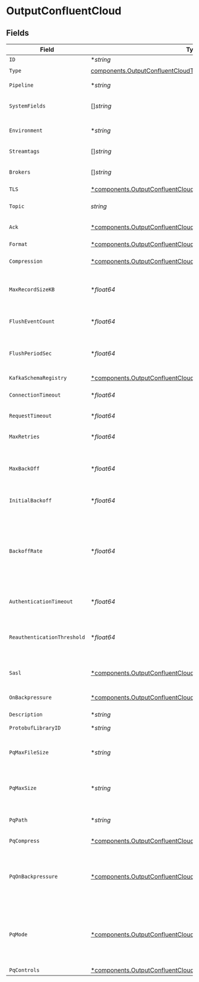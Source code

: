 # OutputConfluentCloud


## Fields

| Field                                                                                                                                                                                                                                                                                                                                                          | Type                                                                                                                                                                                                                                                                                                                                                           | Required                                                                                                                                                                                                                                                                                                                                                       | Description                                                                                                                                                                                                                                                                                                                                                    |
| -------------------------------------------------------------------------------------------------------------------------------------------------------------------------------------------------------------------------------------------------------------------------------------------------------------------------------------------------------------- | -------------------------------------------------------------------------------------------------------------------------------------------------------------------------------------------------------------------------------------------------------------------------------------------------------------------------------------------------------------- | -------------------------------------------------------------------------------------------------------------------------------------------------------------------------------------------------------------------------------------------------------------------------------------------------------------------------------------------------------------- | -------------------------------------------------------------------------------------------------------------------------------------------------------------------------------------------------------------------------------------------------------------------------------------------------------------------------------------------------------------- |
| `ID`                                                                                                                                                                                                                                                                                                                                                           | **string*                                                                                                                                                                                                                                                                                                                                                      | :heavy_minus_sign:                                                                                                                                                                                                                                                                                                                                             | Unique ID for this output                                                                                                                                                                                                                                                                                                                                      |
| `Type`                                                                                                                                                                                                                                                                                                                                                         | [components.OutputConfluentCloudType](../../models/components/outputconfluentcloudtype.md)                                                                                                                                                                                                                                                                     | :heavy_check_mark:                                                                                                                                                                                                                                                                                                                                             | N/A                                                                                                                                                                                                                                                                                                                                                            |
| `Pipeline`                                                                                                                                                                                                                                                                                                                                                     | **string*                                                                                                                                                                                                                                                                                                                                                      | :heavy_minus_sign:                                                                                                                                                                                                                                                                                                                                             | Pipeline to process data before sending out to this output                                                                                                                                                                                                                                                                                                     |
| `SystemFields`                                                                                                                                                                                                                                                                                                                                                 | []*string*                                                                                                                                                                                                                                                                                                                                                     | :heavy_minus_sign:                                                                                                                                                                                                                                                                                                                                             | Fields to automatically add to events, such as cribl_pipe. Supports wildcards.                                                                                                                                                                                                                                                                                 |
| `Environment`                                                                                                                                                                                                                                                                                                                                                  | **string*                                                                                                                                                                                                                                                                                                                                                      | :heavy_minus_sign:                                                                                                                                                                                                                                                                                                                                             | Optionally, enable this config only on a specified Git branch. If empty, will be enabled everywhere.                                                                                                                                                                                                                                                           |
| `Streamtags`                                                                                                                                                                                                                                                                                                                                                   | []*string*                                                                                                                                                                                                                                                                                                                                                     | :heavy_minus_sign:                                                                                                                                                                                                                                                                                                                                             | Tags for filtering and grouping in @{product}                                                                                                                                                                                                                                                                                                                  |
| `Brokers`                                                                                                                                                                                                                                                                                                                                                      | []*string*                                                                                                                                                                                                                                                                                                                                                     | :heavy_check_mark:                                                                                                                                                                                                                                                                                                                                             | List of Confluent Cloud bootstrap servers to use, such as yourAccount.confluent.cloud:9092.                                                                                                                                                                                                                                                                    |
| `TLS`                                                                                                                                                                                                                                                                                                                                                          | [*components.OutputConfluentCloudTLSSettingsClientSide](../../models/components/outputconfluentcloudtlssettingsclientside.md)                                                                                                                                                                                                                                  | :heavy_minus_sign:                                                                                                                                                                                                                                                                                                                                             | N/A                                                                                                                                                                                                                                                                                                                                                            |
| `Topic`                                                                                                                                                                                                                                                                                                                                                        | *string*                                                                                                                                                                                                                                                                                                                                                       | :heavy_check_mark:                                                                                                                                                                                                                                                                                                                                             | The topic to publish events to. Can be overridden using the __topicOut field.                                                                                                                                                                                                                                                                                  |
| `Ack`                                                                                                                                                                                                                                                                                                                                                          | [*components.OutputConfluentCloudAcknowledgments](../../models/components/outputconfluentcloudacknowledgments.md)                                                                                                                                                                                                                                              | :heavy_minus_sign:                                                                                                                                                                                                                                                                                                                                             | Control the number of required acknowledgments.                                                                                                                                                                                                                                                                                                                |
| `Format`                                                                                                                                                                                                                                                                                                                                                       | [*components.OutputConfluentCloudRecordDataFormat](../../models/components/outputconfluentcloudrecorddataformat.md)                                                                                                                                                                                                                                            | :heavy_minus_sign:                                                                                                                                                                                                                                                                                                                                             | Format to use to serialize events before writing to Kafka.                                                                                                                                                                                                                                                                                                     |
| `Compression`                                                                                                                                                                                                                                                                                                                                                  | [*components.OutputConfluentCloudCompression](../../models/components/outputconfluentcloudcompression.md)                                                                                                                                                                                                                                                      | :heavy_minus_sign:                                                                                                                                                                                                                                                                                                                                             | Codec to use to compress the data before sending to Kafka                                                                                                                                                                                                                                                                                                      |
| `MaxRecordSizeKB`                                                                                                                                                                                                                                                                                                                                              | **float64*                                                                                                                                                                                                                                                                                                                                                     | :heavy_minus_sign:                                                                                                                                                                                                                                                                                                                                             | Maximum size of each record batch before compression. The value must not exceed the Kafka brokers' message.max.bytes setting.                                                                                                                                                                                                                                  |
| `FlushEventCount`                                                                                                                                                                                                                                                                                                                                              | **float64*                                                                                                                                                                                                                                                                                                                                                     | :heavy_minus_sign:                                                                                                                                                                                                                                                                                                                                             | The maximum number of events you want the Destination to allow in a batch before forcing a flush                                                                                                                                                                                                                                                               |
| `FlushPeriodSec`                                                                                                                                                                                                                                                                                                                                               | **float64*                                                                                                                                                                                                                                                                                                                                                     | :heavy_minus_sign:                                                                                                                                                                                                                                                                                                                                             | The maximum amount of time you want the Destination to wait before forcing a flush. Shorter intervals tend to result in smaller batches being sent.                                                                                                                                                                                                            |
| `KafkaSchemaRegistry`                                                                                                                                                                                                                                                                                                                                          | [*components.OutputConfluentCloudKafkaSchemaRegistryAuthentication](../../models/components/outputconfluentcloudkafkaschemaregistryauthentication.md)                                                                                                                                                                                                          | :heavy_minus_sign:                                                                                                                                                                                                                                                                                                                                             | N/A                                                                                                                                                                                                                                                                                                                                                            |
| `ConnectionTimeout`                                                                                                                                                                                                                                                                                                                                            | **float64*                                                                                                                                                                                                                                                                                                                                                     | :heavy_minus_sign:                                                                                                                                                                                                                                                                                                                                             | Maximum time to wait for a connection to complete successfully                                                                                                                                                                                                                                                                                                 |
| `RequestTimeout`                                                                                                                                                                                                                                                                                                                                               | **float64*                                                                                                                                                                                                                                                                                                                                                     | :heavy_minus_sign:                                                                                                                                                                                                                                                                                                                                             | Maximum time to wait for Kafka to respond to a request                                                                                                                                                                                                                                                                                                         |
| `MaxRetries`                                                                                                                                                                                                                                                                                                                                                   | **float64*                                                                                                                                                                                                                                                                                                                                                     | :heavy_minus_sign:                                                                                                                                                                                                                                                                                                                                             | If messages are failing, you can set the maximum number of retries as high as 100 to prevent loss of data                                                                                                                                                                                                                                                      |
| `MaxBackOff`                                                                                                                                                                                                                                                                                                                                                   | **float64*                                                                                                                                                                                                                                                                                                                                                     | :heavy_minus_sign:                                                                                                                                                                                                                                                                                                                                             | The maximum wait time for a retry, in milliseconds. Default (and minimum) is 30,000 ms (30 seconds); maximum is 180,000 ms (180 seconds).                                                                                                                                                                                                                      |
| `InitialBackoff`                                                                                                                                                                                                                                                                                                                                               | **float64*                                                                                                                                                                                                                                                                                                                                                     | :heavy_minus_sign:                                                                                                                                                                                                                                                                                                                                             | Initial value used to calculate the retry, in milliseconds. Maximum is 600,000 ms (10 minutes).                                                                                                                                                                                                                                                                |
| `BackoffRate`                                                                                                                                                                                                                                                                                                                                                  | **float64*                                                                                                                                                                                                                                                                                                                                                     | :heavy_minus_sign:                                                                                                                                                                                                                                                                                                                                             | Set the backoff multiplier (2-20) to control the retry frequency for failed messages. For faster retries, use a lower multiplier. For slower retries with more delay between attempts, use a higher multiplier. The multiplier is used in an exponential backoff formula; see the Kafka [documentation](https://kafka.js.org/docs/retry-detailed) for details. |
| `AuthenticationTimeout`                                                                                                                                                                                                                                                                                                                                        | **float64*                                                                                                                                                                                                                                                                                                                                                     | :heavy_minus_sign:                                                                                                                                                                                                                                                                                                                                             | Maximum time to wait for Kafka to respond to an authentication request                                                                                                                                                                                                                                                                                         |
| `ReauthenticationThreshold`                                                                                                                                                                                                                                                                                                                                    | **float64*                                                                                                                                                                                                                                                                                                                                                     | :heavy_minus_sign:                                                                                                                                                                                                                                                                                                                                             | Specifies a time window during which @{product} can reauthenticate if needed. Creates the window measuring backward from the moment when credentials are set to expire.                                                                                                                                                                                        |
| `Sasl`                                                                                                                                                                                                                                                                                                                                                         | [*components.OutputConfluentCloudAuthentication](../../models/components/outputconfluentcloudauthentication.md)                                                                                                                                                                                                                                                | :heavy_minus_sign:                                                                                                                                                                                                                                                                                                                                             | Authentication parameters to use when connecting to brokers. Using TLS is highly recommended.                                                                                                                                                                                                                                                                  |
| `OnBackpressure`                                                                                                                                                                                                                                                                                                                                               | [*components.OutputConfluentCloudBackpressureBehavior](../../models/components/outputconfluentcloudbackpressurebehavior.md)                                                                                                                                                                                                                                    | :heavy_minus_sign:                                                                                                                                                                                                                                                                                                                                             | How to handle events when all receivers are exerting backpressure                                                                                                                                                                                                                                                                                              |
| `Description`                                                                                                                                                                                                                                                                                                                                                  | **string*                                                                                                                                                                                                                                                                                                                                                      | :heavy_minus_sign:                                                                                                                                                                                                                                                                                                                                             | N/A                                                                                                                                                                                                                                                                                                                                                            |
| `ProtobufLibraryID`                                                                                                                                                                                                                                                                                                                                            | **string*                                                                                                                                                                                                                                                                                                                                                      | :heavy_minus_sign:                                                                                                                                                                                                                                                                                                                                             | Select a set of Protobuf definitions for the events you want to send                                                                                                                                                                                                                                                                                           |
| `PqMaxFileSize`                                                                                                                                                                                                                                                                                                                                                | **string*                                                                                                                                                                                                                                                                                                                                                      | :heavy_minus_sign:                                                                                                                                                                                                                                                                                                                                             | The maximum size to store in each queue file before closing and optionally compressing (KB, MB, etc.)                                                                                                                                                                                                                                                          |
| `PqMaxSize`                                                                                                                                                                                                                                                                                                                                                    | **string*                                                                                                                                                                                                                                                                                                                                                      | :heavy_minus_sign:                                                                                                                                                                                                                                                                                                                                             | The maximum disk space that the queue can consume (as an average per Worker Process) before queueing stops. Enter a numeral with units of KB, MB, etc.                                                                                                                                                                                                         |
| `PqPath`                                                                                                                                                                                                                                                                                                                                                       | **string*                                                                                                                                                                                                                                                                                                                                                      | :heavy_minus_sign:                                                                                                                                                                                                                                                                                                                                             | The location for the persistent queue files. To this field's value, the system will append: /<worker-id>/<output-id>.                                                                                                                                                                                                                                          |
| `PqCompress`                                                                                                                                                                                                                                                                                                                                                   | [*components.OutputConfluentCloudPqCompressCompression](../../models/components/outputconfluentcloudpqcompresscompression.md)                                                                                                                                                                                                                                  | :heavy_minus_sign:                                                                                                                                                                                                                                                                                                                                             | Codec to use to compress the persisted data                                                                                                                                                                                                                                                                                                                    |
| `PqOnBackpressure`                                                                                                                                                                                                                                                                                                                                             | [*components.OutputConfluentCloudQueueFullBehavior](../../models/components/outputconfluentcloudqueuefullbehavior.md)                                                                                                                                                                                                                                          | :heavy_minus_sign:                                                                                                                                                                                                                                                                                                                                             | How to handle events when the queue is exerting backpressure (full capacity or low disk). 'Block' is the same behavior as non-PQ blocking. 'Drop new data' throws away incoming data, while leaving the contents of the PQ unchanged.                                                                                                                          |
| `PqMode`                                                                                                                                                                                                                                                                                                                                                       | [*components.OutputConfluentCloudMode](../../models/components/outputconfluentcloudmode.md)                                                                                                                                                                                                                                                                    | :heavy_minus_sign:                                                                                                                                                                                                                                                                                                                                             | In Error mode, PQ writes events to the filesystem if the Destination is unavailable. In Backpressure mode, PQ writes events to the filesystem when it detects backpressure from the Destination. In Always On mode, PQ always writes events to the filesystem.                                                                                                 |
| `PqControls`                                                                                                                                                                                                                                                                                                                                                   | [*components.OutputConfluentCloudPqControls](../../models/components/outputconfluentcloudpqcontrols.md)                                                                                                                                                                                                                                                        | :heavy_minus_sign:                                                                                                                                                                                                                                                                                                                                             | N/A                                                                                                                                                                                                                                                                                                                                                            |